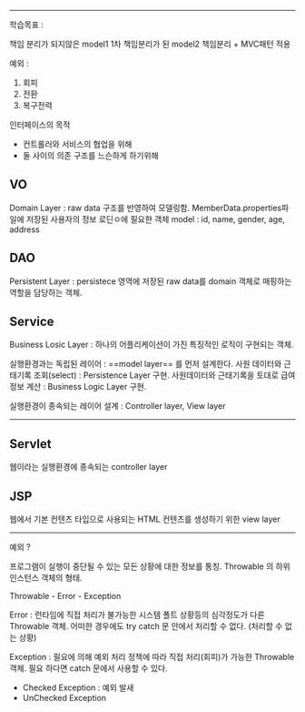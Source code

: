 <hr>

학습목표 :  


책임 분리가 되지않은 model1
1차 책임분리가 된 model2
책임분리 + MVC패턴 적용







예외 : 
1. 회피
2. 전환
3. 복구전력




인터페이스의 목적
- 컨트롤러와 서비스의 협업을 위해
- 둘 사이의 의존 구조를 느슨하게 하기위해 





## VO

 Domain Layer : raw data 구조를 반영하여 모델링함.
 MemberData.properties파일에 저장된 사용자의 정보 로딘ㅇ에 필요한 객체
 model : id, name, gender, age, address 


## DAO

 Persistent Layer : persistece 영역에 저장된 raw data를 domain 객체로 매핑하는 
 			역할을 담당하는 객체. 



## Service

Business Losic Layer : 하나의 어플리케이션이 가진 특징적인 로직이 구현되는 객체.



 실행환경과는 독립된 레이어 : ==model layer== 를 먼저 설계한다.
 사원 데이터와 근태기록 조회(select) : Persistence Layer 구현.
 사원데이터와 근태기록을 토대로 급여 정보 계산 : Business Logic Layer 구현.
 
 실행환경이 종속되는 레이어 설계 : Controller layer, View layer

<hr>

## Servlet

웹이라는 실행환경에 종속되는 controller layer


## JSP

웹에서 기본 컨텐츠 타입으로 사용되는 HTML 컨텐츠를 생성하기 위한 view layer

<hr>


예외 ?

프로그램이 실행이 중단될 수 있는 모든 상황에 대한 정보를 통칭.
Throwable 의 하위 인스턴스 객체의 형태.

Throwable - Error
         - Exception



Error  : 런타임에 직접 처리가 불가능한 시스템 폴트 상황등의 심각정도가 다른 Throwable 객체.
어떠한 경우에도 try catch 문 안에서 처리할 수 없다.
		(처리할 수 없는 상황)
		
Exception : 필요에 의해 예외 처리 정책에 따라 직접 처리(회피)가 가능한 Throwable 객체.
필요 하다면 catch 문에서 사용할 수 있다.
  - Checked Exception : 예외 발새
  - UnChecked Exception